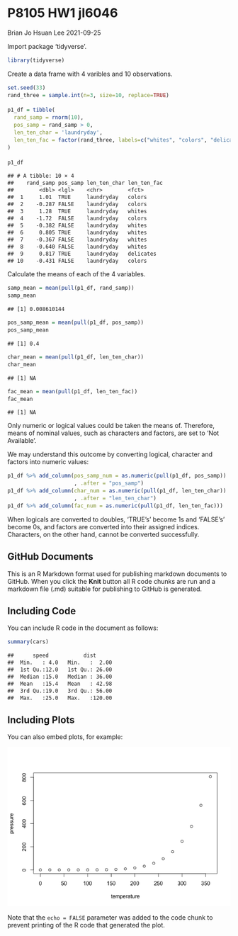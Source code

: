 P8105 HW1 jl6046
================
Brian Jo Hsuan Lee
2021-09-25

Import package ‘tidyverse’.

``` r
library(tidyverse)
```

Create a data frame with 4 varibles and 10 observations.

``` r
set.seed(33)
rand_three = sample.int(n=3, size=10, replace=TRUE)

p1_df = tibble(
  rand_samp = rnorm(10),
  pos_samp = rand_samp > 0,
  len_ten_char = 'laundryday',
  len_ten_fac = factor(rand_three, labels=c("whites", "colors", "delicates"))
)

p1_df
```

    ## # A tibble: 10 × 4
    ##    rand_samp pos_samp len_ten_char len_ten_fac
    ##        <dbl> <lgl>    <chr>        <fct>      
    ##  1     1.01  TRUE     laundryday   colors     
    ##  2    -0.287 FALSE    laundryday   colors     
    ##  3     1.28  TRUE     laundryday   whites     
    ##  4    -1.72  FALSE    laundryday   colors     
    ##  5    -0.382 FALSE    laundryday   whites     
    ##  6     0.805 TRUE     laundryday   whites     
    ##  7    -0.367 FALSE    laundryday   whites     
    ##  8    -0.640 FALSE    laundryday   whites     
    ##  9     0.817 TRUE     laundryday   delicates  
    ## 10    -0.431 FALSE    laundryday   colors

Calculate the means of each of the 4 variables.

``` r
samp_mean = mean(pull(p1_df, rand_samp))
samp_mean
```

    ## [1] 0.008610144

``` r
pos_samp_mean = mean(pull(p1_df, pos_samp))
pos_samp_mean
```

    ## [1] 0.4

``` r
char_mean = mean(pull(p1_df, len_ten_char))
char_mean
```

    ## [1] NA

``` r
fac_mean = mean(pull(p1_df, len_ten_fac))
fac_mean
```

    ## [1] NA

Only numeric or logical values could be taken the means of. Therefore,
means of nominal values, such as characters and factors, are set to ‘Not
Available’.

We may understand this outcome by converting logical, character and
factors into numeric values:

``` r
p1_df %>% add_column(pos_samp_num = as.numeric(pull(p1_df, pos_samp))
                     , .after = "pos_samp")
p1_df %>% add_column(char_num = as.numeric(pull(p1_df, len_ten_char))
                     , .after = "len_ten_char")
p1_df %>% add_column(fac_num = as.numeric(pull(p1_df, len_ten_fac)))
```

When logicals are converted to doubles, ‘TRUE’s’ become 1s and ‘FALSE’s’
become 0s, and factors are converted into their assigned indices.
Characters, on the other hand, cannot be converted successfully.

## GitHub Documents

This is an R Markdown format used for publishing markdown documents to
GitHub. When you click the **Knit** button all R code chunks are run and
a markdown file (.md) suitable for publishing to GitHub is generated.

## Including Code

You can include R code in the document as follows:

``` r
summary(cars)
```

    ##      speed           dist       
    ##  Min.   : 4.0   Min.   :  2.00  
    ##  1st Qu.:12.0   1st Qu.: 26.00  
    ##  Median :15.0   Median : 36.00  
    ##  Mean   :15.4   Mean   : 42.98  
    ##  3rd Qu.:19.0   3rd Qu.: 56.00  
    ##  Max.   :25.0   Max.   :120.00

## Including Plots

You can also embed plots, for example:

![](p8105_hw1_jl6046_files/figure-gfm/pressure-1.png)<!-- -->

Note that the `echo = FALSE` parameter was added to the code chunk to
prevent printing of the R code that generated the plot.
